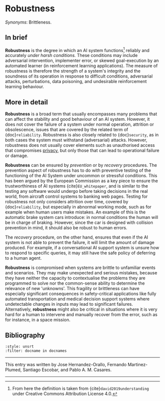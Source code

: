 # Robustness

*Synonyms*: Brittleness.

## In brief

**Robustness** is the degree in which an AI
system functions[^robustness] reliably and accurately *under harsh conditions.*
These conditions may include adversarial intervention, implementer
error, or skewed goal-execution by an automated learner (in
reinforcement learning applications). The measure of robustness is
therefore the strength of a system's integrity and the soundness of its
operation in response to difficult conditions, adversarial attacks,
perturbations, data poisoning, and undesirable reinforcement learning
behaviour.

## More in detail

**Robustness** is a broad term that usually
encompasses many problems that can affect the stability and good
behaviour of an AI system. However, it does not cover the failure of a
system under normal operation, attrition or obsolescence, issues that
are covered by the related term of
{doc}`reliability`. Robustness is also closely
related to {doc}`security`, as in both cases the
system must withstand (adversarial) attacks. However, robustness does
not usually cover elements such as unauthorised access that compromises
[privacy](../T3.5.md), but only those that can lead to
operational failure or damage.

**Robustness** can be ensured by *prevention* or
by *recovery* procedures. The prevention aspect of robustness has to do
with preventive testing of the functioning of the AI System under
uncommon or stressful conditions. This has been argued by the European
Commission as a key piece to ensure the trustworthiness of AI systems
{cite}`EU_whitepaper`, and is similar to the testing any software would
undergo before taking decisions in the real world, from aircraft control
systems to banking web pages. Testing for robustness not only considers
attrition over time, covered by {doc}`reliability`,
but especially in abnormal working mode, such as for example when human
users make mistakes. An example of this is the automatic brake system
cars introduce: in normal conditions the human will be in charge of
braking. However, since the car is designed with collision prevention in
mind, it should also be robust to human errors.

The *recovery* procedure, on the other hand, ensures that even if the AI
system is not able to prevent the failure, it will limit the amount of
damage produced. For example, if a conversational AI support system is
unsure how to respond to specific queries, it may still have the safe
policy of deferring to a human agent.

**Robustness** is compromised when systems are
brittle to unfamiliar events and scenarios. They may make unexpected and
serious mistakes, because they have neither the capacity to
contextualise the problems they are programmed to solve nor the
common-sense ability to determine the relevance of new 'unknowns'. This
fragility or brittleness can have especially significant consequences in
safety-critical applications like fully automated transportation and
medical decision support systems where undetectable changes in inputs
may lead to significant failures. Alternatively,
**robustness** might also be critical in
situations where it is very hard for a human to intervene and manually
recover from the error, such as for instance, in a space mission.


## Bibliography

```{bibliography}
:style: unsrt
:filter: docname in docnames
```

---
 
This entry was written by Jose Hernandez-Orallo, Fernando Martinez-Plumed, Santiago Escobar, and Pablo A. M. Casares.

---

[^robustness]: From here the definition is taken from {cite}`david2019understanding` under Creative Commons Attribution License 4.0.
